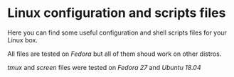 # Linux configuration and scripts files

Here you can find some useful configuration and shell scripts files for your Linux box.

All files are tested on *Fedora* but all of them shoud work on other distros.

*tmux* and *screen* files were tested on *Fedora 27* and *Ubuntu 18.04*
